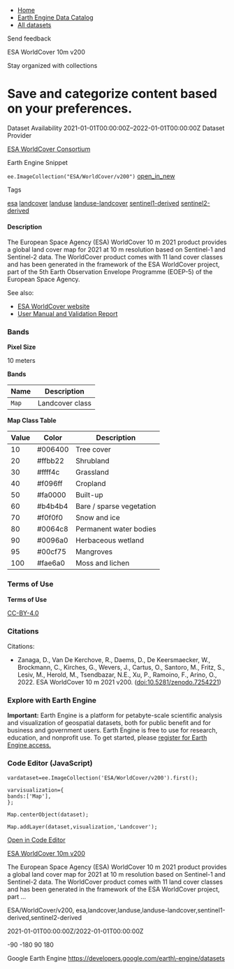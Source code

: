 



* [Home](https://developers.google.com/)
* [Earth Engine Data Catalog](https://developers.google.com/earth-engine/datasets)
* [All datasets](https://developers.google.com/earth-engine/datasets/catalog)





 
 
 Send feedback
 
 

ESA WorldCover 10m v200


 
 Stay organized with collections
 

 
 Save and categorize content based on your preferences.
=========================================================================================================================








Dataset Availability
2021\-01\-01T00:00:00Z–2022\-01\-01T00:00:00Z
Dataset Provider


[ESA WorldCover Consortium](https://esa-worldcover.org/en)



Earth Engine Snippet


`ee.ImageCollection("ESA/WorldCover/v200")` 
[open\_in\_new](https://code.earthengine.google.com/?scriptPath=Examples:Datasets/ESA/ESA_WorldCover_v200)





Tags


[esa](/earth-engine/datasets/tags/esa)
[landcover](/earth-engine/datasets/tags/landcover)
[landuse](/earth-engine/datasets/tags/landuse)
[landuse\-landcover](/earth-engine/datasets/tags/landuse-landcover)
[sentinel1\-derived](/earth-engine/datasets/tags/sentinel1-derived)
[sentinel2\-derived](/earth-engine/datasets/tags/sentinel2-derived)








#### Description



The European Space Agency (ESA) WorldCover 10 m 2021 product provides a
global land cover map for 2021 at 10 m resolution based on Sentinel\-1 and
Sentinel\-2 data.
 The WorldCover product comes with 11 land cover classes and has been
generated in the framework of the ESA WorldCover project, part of the
5th Earth Observation Envelope Programme (EOEP\-5\) of the European Space
Agency.


See also:


* [ESA WorldCover website](https://esa-worldcover.org)
* [User Manual and Validation Report](https://esa-worldcover.org/en/data-access)





### Bands



**Pixel Size**
  
10 meters



**Bands**




| Name | Description |
| --- | --- |
| `Map` | Landcover class |


**Map Class Table**




| Value | Color | Description |
| --- | --- | --- |
| 10 | \#006400 | Tree cover |
| 20 | \#ffbb22 | Shrubland |
| 30 | \#ffff4c | Grassland |
| 40 | \#f096ff | Cropland |
| 50 | \#fa0000 | Built\-up |
| 60 | \#b4b4b4 | Bare / sparse vegetation |
| 70 | \#f0f0f0 | Snow and ice |
| 80 | \#0064c8 | Permanent water bodies |
| 90 | \#0096a0 | Herbaceous wetland |
| 95 | \#00cf75 | Mangroves |
| 100 | \#fae6a0 | Moss and lichen |




### Terms of Use


**Terms of Use**


[CC\-BY\-4\.0](https://spdx.org/licenses/CC-BY-4.0.html)




### Citations



Citations:
* Zanaga, D., Van De Kerchove, R., Daems, D., De Keersmaecker, W., Brockmann,
C., Kirches, G., Wevers, J., Cartus, O., Santoro, M., Fritz, S., Lesiv, M.,
Herold, M., Tsendbazar, N.E., Xu, P., Ramoino, F., Arino, O., 2022\. ESA
WorldCover 10 m 2021 v200\.
([doi:10\.5281/zenodo.7254221](https://doi.org/10.5281/zenodo.7254221))





### Explore with Earth Engine


**Important:** 
 Earth Engine is a platform for petabyte\-scale scientific analysis and visualization of
 geospatial datasets, both for public benefit and for business and government users.
 Earth Engine is free to use for research, education, and nonprofit use. To get started, please
 [register for Earth Engine access.](https://console.cloud.google.com/earth-engine)



### Code Editor (JavaScript)



```
vardataset=ee.ImageCollection('ESA/WorldCover/v200').first();

varvisualization={
bands:['Map'],
};

Map.centerObject(dataset);

Map.addLayer(dataset,visualization,'Landcover');
```



[Open in Code Editor](https://code.earthengine.google.com/?scriptPath=Examples:Datasets/ESA/ESA_WorldCover_v200)


[ESA WorldCover 10m v200](/earth-engine/datasets/catalog/ESA_WorldCover_v200)

The European Space Agency (ESA) WorldCover 10 m 2021 product provides a global land cover map for 2021 at 10 m resolution based on Sentinel\-1 and Sentinel\-2 data. The WorldCover product comes with 11 land cover classes and has been generated in the framework of the ESA WorldCover project, part …

 ESA/WorldCover/v200,
 esa,landcover,landuse,landuse\-landcover,sentinel1\-derived,sentinel2\-derived

2021\-01\-01T00:00:00Z/2022\-01\-01T00:00:00Z



 \-90 \-180 90 180
 



Google Earth Engine
https://developers.google.com/earth\-engine/datasets








